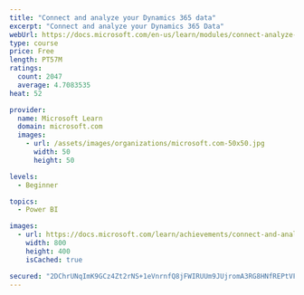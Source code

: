 ```yaml
---
title: "Connect and analyze your Dynamics 365 data​"
excerpt: "Connect and analyze your Dynamics 365 Data​"
webUrl: https://docs.microsoft.com/en-us/learn/modules/connect-analyze-dynamics-365-data/
type: course
price: Free
length: PT57M
ratings:
  count: 2047
  average: 4.7083535
heat: 52

provider:
  name: Microsoft Learn
  domain: microsoft.com
  images:
    - url: /assets/images/organizations/microsoft.com-50x50.jpg
      width: 50
      height: 50

levels:
  - Beginner

topics:
  - Power BI

images:
  - url: https://docs.microsoft.com/learn/achievements/connect-and-analyze-your-microsoft-dynamics-365-data-social.png
    width: 800
    height: 400
    isCached: true

secured: "2DChrUNqImK9GCz4Zt2rNS+1eVnrnfQ8jFWIRUUm9JUjromA3RG8HNfREPtVFZKO7El07OjOEKscPrBOOMaMfSkZCk673pBVlQSklaQyIip1lZyMrB+I++3vM/lhntOhfFqTmmrUzFcdq/NimDrF8Vd+7kiHftBJ9wblF3FUuJCCNLQud+KijfsgfzhkHQXBZFMoDX0EzwpSGTc1EmuBY1QCS+GGl4BOzSZhyYE/Q1kgnMeRpMK5/B9+NmZz44SuZrYFbWn+pGhKIU8PU4+xNmBHXIDiERuT4ZQTrSL+fWV4WYP7daDsGbO1oJFfZ7Qrr0VuF+9ZqJO/L/mp+0HVoJ1hgAm5U6INnbW8b2nBYuWTBSih0Q/qsZi6JjS5k16bVj+SVcFzfsHBL3xXuUHx/4vuxvtwJqkOBvxVuBgUl9Q=;aRj8TyinYL+XUooG5HirRw=="
---
```


